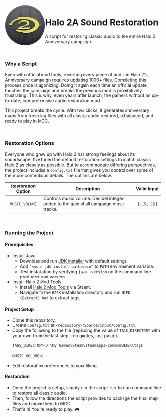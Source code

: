 <img align="left" width="130" src="Project Resources/Icon/Halo2AIconNew.png" alt="Halo 2A Sound Restoration Icon">

# Halo 2A Sound Restoration
A script for restoring classic audio to the entire Halo 2 Anniversary campaign.


</br>

### Why a Script

Even with official mod tools, reverting every piece of audio in Halo 2's Anniversary campaign requires updating 1000+ files. Completing this process once is agonizing. Doing it again each time an official update touches the campaign and breaks the previous mod is prohibitively frustrating. This is why, even years after launch, the game is without an up-to-date, comprehensive audio restoration mod.

This project breaks the cycle. With two clicks, it generates anniversary maps from fresh tag files with all classic audio restored, rebalanced, and ready to play in MCC.

</br>

### Restoration Options

Everyone who grew up with Halo 2 has strong feelings about its soundscape. I've tuned the default restoration settings to match classic Halo 2 as closely as possible. But to accommodate differing perspectives, the project includes a `config.txt` file that gives you control over some of the more contentious details. The options are below.

  | Restoration Option | Description       | Valid&nbsp;Input |
| :-------------: | --------------- | :---------: |
  | `MUSIC_VOLUME` | Controls music volume. Decibel integer added to the gain of all campaign music tracks. | `[-15, 15]` |

</br>

### Running the Project

#### Prerequisites
- Install Java
  - Download and run [JDK installer](https://www.oracle.com/java/technologies/downloads) with default settings.
  - Add `"<your jdk install path>\bin"` to `PATH` environment variable.
  - Test installation by verifying `java -version` on the command line produces java version.
- Install Halo 2 Mod Tools
  - Install [Halo 2 Mod Tools](https://store.steampowered.com/app/1613450/Halo_2_Mod_Tools__MCC/) via Steam.
  - Navigate to the `H2EK` installation directory and run `H2EK (Extract).bat` to extract tags.

#### Project Setup
- Clone this repository.
- Create `Config.txt` at `<repository>/Source/input/Config.txt`.
- Copy the following to the file (replacing the value of `TAGS_DIRECTORY` with your own from the last step - no quotes, just paste).
  ```kotlin
  TAGS_DIRECTORY=D:\My Games\Steam\steamapps\common\H2EK\tags
  
  MUSIC_VOLUME=0
  ```
- Edit restoration preferences to your liking.
  
 #### Restoration
- Once the project is setup, simply run the script `run.bat` on command line to restore all classic audio.
- Then, follow the directions the script provides to package the final map files and move them to MCC.
- That's it! You're ready to play. 🎮

